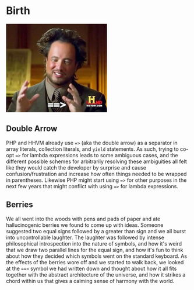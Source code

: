 # Birth

![Yeah, lambdas](./images/lambdaop.jpg)

## Double Arrow

PHP and HHVM already use `=>` (aka the double arrow) as a separator in array literals, collection literals, and `yield` statements. As such, trying to co-opt `=>` for lambda expressions leads to some ambiguous cases, and the different possible schemes for arbitrarily resolving these ambiguities all felt like they would catch the developer by surprise and cause confusion/frustration and increase how often things needed to be wrapped in parentheses. Likewise PHP might start using `=>` for other purposes in the next few years that might conflict with using `=>` for lambda expressions.

## Berries

We all went into the woods with pens and pads of paper and ate hallucinogenic berries we found to come up with ideas. Someone suggested two equal signs followed by a greater than sign and we all burst into uncontrollable laughter. The laughter was followed by intense philosophical introspection into the nature of symbols, and how it's weird that we draw two parallel lines for the equal sign, and how it's fun to think about how they decided which symbols went on the standard keyboard. As the effects of the berries wore off and we started to walk back, we looked at the `==>` symbol we had written down and thought about how it all fits together with the abstract architecture of the universe, and how it strikes a chord within us that gives a calming sense of harmony with the world.
